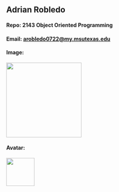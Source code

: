 ## Adrian Robledo

#### Repo: 2143 Object Oriented Programming
#### Email: arobledo0722@my.msutexas.edu

#### Image:
<img src="https://thumbs2.imgbox.com/60/e4/k2BpDOIt_t.jpg" width="200">

#### Avatar:
<img src="https://thumbs2.imgbox.com/ca/29/gfPwq2Z6_t.jpg" width="75">
